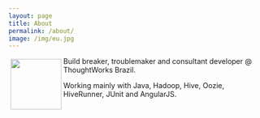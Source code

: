 ```yaml
---
layout: page
title: About
permalink: /about/
image: /img/eu.jpg
---
```

<img src="{{ page.image }}" width="100px" height="100px" style="float: left; margin: 4px;"/>
Build breaker, troublemaker and consultant developer @ ThoughtWorks Brazil.

Working mainly with Java, Hadoop, Hive, Oozie, HiveRunner, JUnit and AngularJS.
